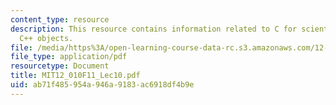 ```yaml
---
content_type: resource
description: This resource contains information related to C for scientific uses and
  C++ objects.
file: /media/https%3A/open-learning-course-data-rc.s3.amazonaws.com/12-010-computational-methods-of-scientific-programming-fall-2011/ab71f485954a946a9183ac6918df4b9e_MIT12_010F11_Lec10.pdf
file_type: application/pdf
resourcetype: Document
title: MIT12_010F11_Lec10.pdf
uid: ab71f485-954a-946a-9183-ac6918df4b9e
---
```

